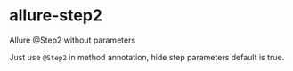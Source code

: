 # allure-step2
Allure @Step2 without parameters

Just use `@Step2` in method annotation, hide step parameters default is true.